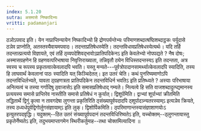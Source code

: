 ```yaml
---
index: 5.1.20
sutra: असमासे निष्कादिभ्यः
vritti: padamanjari
---
```


 ठञोऽपवाद इति। येन नाप्राप्तिन्यायेन निष्कादिभ्यो हि द्रोणपर्यन्तेभ्यः परिमाणशब्दात्षष्ठिशब्दाट्ठकः पर्युदासे ठञेव प्राप्नोति, अतस्तस्यैवायमपवादः। तदन्ताप्रतिषेधस्येति। तदन्तविधावप्रतिषेधस्येत्यर्थः। यदि तर्हि तदन्तात्प्रत्ययो विज्ञायते, एवं तर्हि ठ्व्यपदेशिवद्भावोऽप्रातिपदिकेनऽ इति केवलेभ्यो नोपपद्यते ? नैष दोषः; अस्मासग्रहणेन हि ग्रहणवत्परिभाषाया निवृत्तिराख्याता, तन्निवृतौ ठ्येन विधिस्तदन्तस्यऽ इति तदन्तता, अत्र स्वस्य च रूपस्य प्रकृतत्वात्केवलादपि भवति। यस्तु मन्यते---पूर्वत्रोपादानसामर्थ्यात्केवलादपि स्यादिति, तस्य हि लाघवार्थं केवलानां पाठः स्यादिति यत् किञ्चिदेतत्। इत उतरं चेति। कथं पुनरिष्यमाणोऽपि तदन्तविधिर्लभ्यते, यावता ठ्ग्रहणत्रता प्रातिपदिकेन तदन्तविधिर्न भवतिऽ इति प्रतिष्ध्यते ? अस्याः परिभाषाया अनित्यत्वं च तस्या गर्गादिषु ठ्वाजासेऽ इति समासप्रतिषेधाद् गम्यते। नित्यत्वे हि सति वाजशब्दादुत्प्द्यमानस्य प्रत्ययस्य समासे प्राप्तिरेव नास्तीति समासे प्रतिषेधं न कुर्यात्। द्विशूर्पमिति। द्वाभ्यां शूर्पाभ्यां क्रीतमिति तद्धितार्थे द्विगुं कृत्वा न तावगदेषा लुगन्ता प्रकृतिरिति ठ्संख्यापूर्वपदादपि ठ्शूर्पादञ्न्यतरस्याम्ऽ इत्यञेव क्रियते, तस्य ठध्यर्धपूर्वद्विगोर्लुगसंज्ञायाम्ऽ इति लुक्। द्विशोर्पिकमिति। ठ्परिमाणान्तस्यासंज्ञाशाणयोःऽ इत्युतरपदवृद्धिः। यदुक्तम्--ठित उतरं संख्यापूर्वपदानं तदन्तविधिरिष्यतेऽ इति, यच्चोक्तम्--ठ्लुगन्तायास्तु प्रकृतेर्नेष्यतेऽ इति, तदुभयमाप्तागमेन स्थिरीकर्तुमाह--तथा चोक्तमित्यादिना ॥